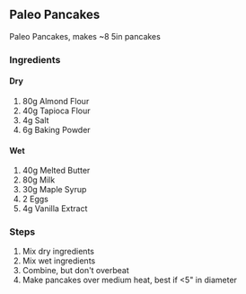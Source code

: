 ## Paleo Pancakes

Paleo Pancakes, makes ~8 5in pancakes

### Ingredients

#### Dry
1. 80g Almond Flour
2. 40g Tapioca Flour
3. 4g Salt
4. 6g Baking Powder

#### Wet
1. 40g Melted Butter
2. 80g Milk
3. 30g Maple Syrup
4. 2 Eggs
5. 4g Vanilla Extract


### Steps

1. Mix dry ingredients
2. Mix wet ingredients
3. Combine, but don't overbeat
4. Make pancakes over medium heat, best if <5" in diameter
